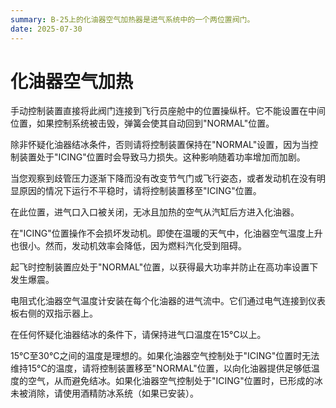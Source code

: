 ```yaml
---
summary: B-25上的化油器空气加热器是进气系统中的一个两位置阀门。
date: 2025-07-30
---
```


# 化油器空气加热

手动控制装置直接将此阀门连接到飞行员座舱中的位置操纵杆。它不能设置在中间位置，如果控制系统被击毁，弹簧会使其自动回到"NORMAL"位置。

除非怀疑化油器结冰条件，否则请将控制装置保持在"NORMAL"设置，因为当控制装置处于"ICING"位置时会导致马力损失。这种影响随着功率增加而加剧。

当您观察到歧管压力逐渐下降而没有改变节气门或飞行姿态，或者发动机在没有明显原因的情况下运行不平稳时，请将控制装置移至"ICING"位置。

在此位置，进气口入口被关闭，无冰且加热的空气从汽缸后方进入化油器。

在"ICING"位置操作不会损坏发动机。即使在温暖的天气中，化油器空气温度上升也很小。然而，发动机效率会降低，因为燃料汽化受到阻碍。

起飞时控制装置应处于"NORMAL"位置，以获得最大功率并防止在高功率设置下发生爆震。

电阻式化油器空气温度计安装在每个化油器的进气流中。它们通过电气连接到仪表板右侧的双指示器上。

在任何怀疑化油器结冰的条件下，请保持进气口温度在15°C以上。

15°C至30°C之间的温度是理想的。如果化油器空气控制处于"ICING"位置时无法维持15°C的温度，请将控制装置移至"NORMAL"位置，以向化油器提供足够低温度的空气，从而避免结冰。如果化油器空气控制处于"ICING"位置时，已形成的冰未被消除，请使用酒精防冰系统（如果已安装）。